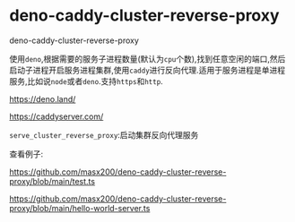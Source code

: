 # deno-caddy-cluster-reverse-proxy

deno-caddy-cluster-reverse-proxy

使用`deno`,根据需要的服务子进程数量(默认为`cpu`个数),找到任意空闲的端口,然后启动子进程开启服务进程集群,使用`caddy`进行反向代理.适用于服务进程是单进程服务,比如说`node`或者`deno`.支持`https`和`http`.

https://deno.land/

https://caddyserver.com/

`serve_cluster_reverse_proxy`:启动集群反向代理服务

查看例子:

https://github.com/masx200/deno-caddy-cluster-reverse-proxy/blob/main/test.ts

https://github.com/masx200/deno-caddy-cluster-reverse-proxy/blob/main/hello-world-server.ts
